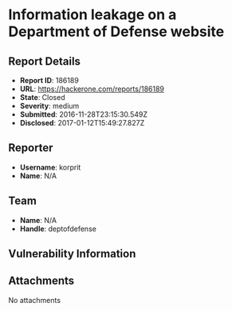 # Information leakage on a Department of Defense website

## Report Details
- **Report ID**: 186189
- **URL**: https://hackerone.com/reports/186189
- **State**: Closed
- **Severity**: medium
- **Submitted**: 2016-11-28T23:15:30.549Z
- **Disclosed**: 2017-01-12T15:49:27.827Z

## Reporter
- **Username**: korprit
- **Name**: N/A

## Team
- **Name**: N/A
- **Handle**: deptofdefense

## Vulnerability Information


## Attachments
No attachments
